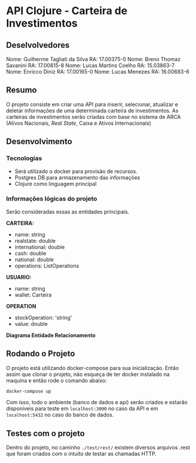 # API Clojure - Carteira de Investimentos

## Deselvolvedores
Nome: Guilherme Tagliati da Silva       RA: 17.00375-0
Nome: Breno Thomaz Savanini             RA: 17.00815-8
Nome: Lucas Martins Coelho 	            RA: 15.03863-7
Nome: Enricco Diniz 		            RA: 17.00165-0
Nome: Lucas Menezes                     RA: 16.00683-6
## Resumo
O projeto consiste em criar uma API para inserir, selecionar, atualizar e deletar informações de uma determinada carteira de investimentos. As carteiras de investimentos serão criadas com base no sistema de ARCA (Ativos Nacionais, *Real State*,  Caixa e Ativos Internacionais)


## Desenvolvimento
### Tecnologias

- Será utilizado o docker para provisão de recursos. 
- Postgres DB para armazenamento das informações
- Clojure como linguagem principal

### Informações lógicas do projeto
Serão consideradas essas as entidades principais.

**CARTEIRA:**
- name: string
- realstate: double
- international: double
- cash: double
- national: double
- operations: ListOperations

**USUARIO:**
- name: string
- wallet: Carteira

**OPERATION**
- stockOperation: 'string'
- value: double

**Diagrama Entidade Relacionamento**



## Rodando o Projeto

O projeto está utilizando docker-compose para sua inicialização. Então assim que clonar o projeto, não esqueça de ter docker instalado na maquina e então rode o comando abaixo:

```bash
docker-compose up
```

Com isso, todo o ambiente (banco de dados e api) serão criados e estarão disponíveis para teste em `localhost:3000` no caso da API e em `localhost:5432` no caso do banco de dados.

## Testes com o projeto

Dentro do projeto, no caminho `./test/rest/` existem diversos arquivos .rest que foram criados com o intuito de testar as chamadas HTTP. 